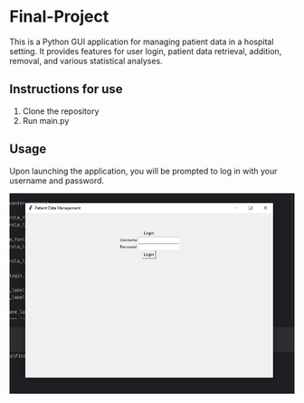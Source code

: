 # Final-Project

This is a Python GUI application for managing patient data in a hospital setting. It provides features for user login, patient data retrieval, addition, removal, and various statistical analyses.

## Instructions for use

1. Clone the repository
2. Run main.py

## Usage

Upon launching the application, you will be prompted to log in with your username and password.

![Usage](images/Capture.PNG)





